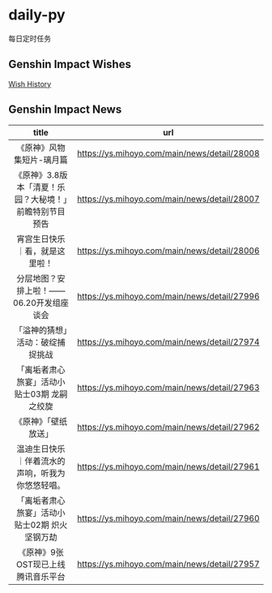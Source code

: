 # daily-py
每日定时任务


## Genshin Impact Wishes
[Wish History](./genshin_impact_wish.md)


## Genshin Impact News

| title | url |
|:---:|:---:|
| 《原神》风物集短片-璃月篇 | https://ys.mihoyo.com/main/news/detail/28008 |
| 《原神》3.8版本「清夏！乐园？大秘境！」前瞻特别节目预告 | https://ys.mihoyo.com/main/news/detail/28007 |
| 宵宫生日快乐｜看，就是这里啦！ | https://ys.mihoyo.com/main/news/detail/28006 |
| 分层地图？安排上啦！——06.20开发组座谈会 | https://ys.mihoyo.com/main/news/detail/27996 |
| 「溢神的猜想」活动：破绽捕捉挑战 | https://ys.mihoyo.com/main/news/detail/27974 |
| 「离垢者肃心旅宴」活动小贴士03期 龙嗣之绞旋 | https://ys.mihoyo.com/main/news/detail/27963 |
| 《原神》「壁纸放送」 | https://ys.mihoyo.com/main/news/detail/27962 |
| 温迪生日快乐｜伴着流水的声响，听我为你悠悠轻唱。 | https://ys.mihoyo.com/main/news/detail/27961 |
| 「离垢者肃心旅宴」活动小贴士02期  炽火坚钢万劫 | https://ys.mihoyo.com/main/news/detail/27960 |
| 《原神》9张OST现已上线腾讯音乐平台 | https://ys.mihoyo.com/main/news/detail/27957 |

